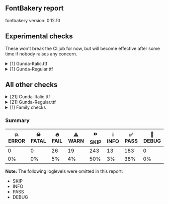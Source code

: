 ## FontBakery report

fontbakery version: 0.12.10



## Experimental checks

These won't break the CI job for now, but will become effective after some time if nobody raises any concern.


<details><summary>[1] Gunda-Italic.ttf</summary>
<div>
<details>
    <summary>🔥 <b>FAIL</b> Checking that the typoAscender exceeds the yMax of the /Agrave. <a href="https://fontbakery.readthedocs.io/en/stable/fontbakery/checks/universal.metrics.html#"></a></summary>
    <div>







* 🔥 **FAIL** <p>OS/2.sTypoAscender value should be greater than 859.8571428571429, but got 702 instead</p>
 [code: typoAscender]



</div>
</details>
</div>
</details>

<details><summary>[1] Gunda-Regular.ttf</summary>
<div>
<details>
    <summary>🔥 <b>FAIL</b> Checking that the typoAscender exceeds the yMax of the /Agrave. <a href="https://fontbakery.readthedocs.io/en/stable/fontbakery/checks/universal.metrics.html#"></a></summary>
    <div>







* 🔥 **FAIL** <p>OS/2.sTypoAscender value should be greater than 860.047619047619, but got 702 instead</p>
 [code: typoAscender]



</div>
</details>
</div>
</details>




## All other checks



<details><summary>[21] Gunda-Italic.ttf</summary>
<div>
<details>
    <summary>🔥 <b>FAIL</b> Checking post.italicAngle value. <a href="https://fontbakery.readthedocs.io/en/stable/fontbakery/checks/opentype.post.html#"></a></summary>
    <div>







* 🔥 **FAIL** <p>Font is italic, so post.italicAngle should be non-zero.</p>
 [code: zero-italic]



</div>
</details>

<details>
    <summary>🔥 <b>FAIL</b> Checking OS/2 usWinAscent & usWinDescent. <a href="https://fontbakery.readthedocs.io/en/stable/fontbakery/checks/universal.metrics.html#"></a></summary>
    <div>







* 🔥 **FAIL** <p>OS/2.usWinDescent value should be equal or greater than 213, but got 202 instead</p>
 [code: descent]



</div>
</details>

<details>
    <summary>🔥 <b>FAIL</b> Checking Vertical Metric Linegaps. <a href="https://fontbakery.readthedocs.io/en/stable/fontbakery/checks/universal.metrics.html#"></a></summary>
    <div>







* 🔥 **FAIL** <p>OS/2 sTypoLineGap is not equal to 0.</p>
<p><em>Overridden</em>: This check was originally a WARN but was
overridden by the universal profile:
For Google Fonts, all messages from this check are considered FAILs.</p>
 [code: OS/2]



</div>
</details>

<details>
    <summary>🔥 <b>FAIL</b> Font contains '.notdef' as its first glyph? <a href="https://fontbakery.readthedocs.io/en/stable/fontbakery/checks/universal.glyphset.html#"></a></summary>
    <div>







* 🔥 **FAIL** <p>The '.notdef' glyph should contain a drawing, but it is blank.</p>
 [code: notdef-is-blank]



</div>
</details>

<details>
    <summary>🔥 <b>FAIL</b> Checking OS/2 Metrics match hhea Metrics. <a href="https://fontbakery.readthedocs.io/en/stable/fontbakery/checks/universal.metrics.html#"></a></summary>
    <div>







* 🔥 **FAIL** <p>OS/2 sTypoAscender (702) and hhea ascent (998) must be equal.</p>
 [code: ascender]



</div>
</details>

<details>
    <summary>🔥 <b>FAIL</b> Font contains glyphs for whitespace characters? <a href="https://fontbakery.readthedocs.io/en/stable/fontbakery/checks/universal.glyphset.html#"></a></summary>
    <div>







* 🔥 **FAIL** <p>Whitespace glyph missing for codepoint 0x00A0.</p>
 [code: missing-whitespace-glyph-0x00A0]



</div>
</details>

<details>
    <summary>🔥 <b>FAIL</b> Shapes languages in all GF glyphsets. <a href="https://fontbakery.readthedocs.io/en/stable/fontbakery/checks/googlefonts.glyphset.html#"></a></summary>
    <div>







* 🔥 **FAIL** <p>No GF glyphset was found to be supported &gt;80%, so language shaping support couldn't get checked.</p>
 [code: no-glyphset-supported]



</div>
</details>

<details>
    <summary>🔥 <b>FAIL</b> Check license file has good copyright string. <a href="https://fontbakery.readthedocs.io/en/stable/fontbakery/checks/googlefonts.license.html#"></a></summary>
    <div>







* 🔥 **FAIL** <p>First line in license file is:</p>
<p>&quot;copyright 20** the my font project authors (<a href="https://github.com/googlefonts/googlefonts-project-template">https://github.com/googlefonts/googlefonts-project-template</a>)&quot;</p>
<p>which does not match the expected format, similar to:</p>
<p>&quot;Copyright 2022 The Familyname Project Authors (git url)&quot;</p>
 [code: bad-format]



</div>
</details>

<details>
    <summary>🔥 <b>FAIL</b> Copyright notices match canonical pattern in fonts <a href="https://fontbakery.readthedocs.io/en/stable/fontbakery/checks/googlefonts.copyright.html#"></a></summary>
    <div>







* 🔥 **FAIL** <p>Name Table entry: Copyright notices should match a pattern similar to:</p>
<p>&quot;Copyright 2020 The Familyname Project Authors (git url)&quot;</p>
<p>But instead we have got:</p>
<p>&quot;Copyright (c) Simon Atzbach, 2009. All rights reserved.&quot;</p>
 [code: bad-notice-format]



</div>
</details>

<details>
    <summary>🔥 <b>FAIL</b> Checking OS/2 fsType does not impose restrictions. <a href="https://fontbakery.readthedocs.io/en/stable/fontbakery/checks/googlefonts.os2.html#"></a></summary>
    <div>







* 🔥 **FAIL** <p>In this font fsType is set to 8 meaning that:
The font may be embedded but must only be installed temporarily on other systems.</p>
<p>No such DRM restrictions can be enabled on the Google Fonts collection, so the fsType field must be set to zero (Installable Embedding) instead.</p>
 [code: drm]



</div>
</details>

<details>
    <summary>🔥 <b>FAIL</b> Check Google Fonts glyph coverage. <a href="https://fontbakery.readthedocs.io/en/stable/fontbakery/checks/googlefonts.glyphset.html#"></a></summary>
    <div>







* 🔥 **FAIL** <p>Missing required codepoints:</p>
<pre><code>- 0x00A0 (NO-BREAK SPACE)


- 0x00AA (FEMININE ORDINAL INDICATOR)


- 0x00BA (MASCULINE ORDINAL INDICATOR)


- 0x0100 (LATIN CAPITAL LETTER A WITH MACRON)


- 0x0101 (LATIN SMALL LETTER A WITH MACRON)


- 0x0102 (LATIN CAPITAL LETTER A WITH BREVE)


- 0x0103 (LATIN SMALL LETTER A WITH BREVE)


- 0x0104 (LATIN CAPITAL LETTER A WITH OGONEK)


- 0x0105 (LATIN SMALL LETTER A WITH OGONEK)


- 0x0106 (LATIN CAPITAL LETTER C WITH ACUTE)


- 0x0107 (LATIN SMALL LETTER C WITH ACUTE)


- 0x010A (LATIN CAPITAL LETTER C WITH DOT ABOVE)


- 0x010B (LATIN SMALL LETTER C WITH DOT ABOVE)


- 0x010C (LATIN CAPITAL LETTER C WITH CARON)


- 0x010D (LATIN SMALL LETTER C WITH CARON)


- 0x010E (LATIN CAPITAL LETTER D WITH CARON)


- 0x010F (LATIN SMALL LETTER D WITH CARON)


- 0x0110 (LATIN CAPITAL LETTER D WITH STROKE)


- 0x0111 (LATIN SMALL LETTER D WITH STROKE)


- 0x0112 (LATIN CAPITAL LETTER E WITH MACRON)


- 0x0113 (LATIN SMALL LETTER E WITH MACRON)


- 0x0116 (LATIN CAPITAL LETTER E WITH DOT ABOVE)


- 0x0117 (LATIN SMALL LETTER E WITH DOT ABOVE)


- 0x0118 (LATIN CAPITAL LETTER E WITH OGONEK)


- 0x0119 (LATIN SMALL LETTER E WITH OGONEK)


- 0x011A (LATIN CAPITAL LETTER E WITH CARON)


- 0x011B (LATIN SMALL LETTER E WITH CARON)


- 0x011E (LATIN CAPITAL LETTER G WITH BREVE)


- 0x011F (LATIN SMALL LETTER G WITH BREVE)


- 0x0120 (LATIN CAPITAL LETTER G WITH DOT ABOVE)


- 0x0121 (LATIN SMALL LETTER G WITH DOT ABOVE)


- 0x0122 (LATIN CAPITAL LETTER G WITH CEDILLA)


- 0x0123 (LATIN SMALL LETTER G WITH CEDILLA)


- 0x0126 (LATIN CAPITAL LETTER H WITH STROKE)


- 0x0127 (LATIN SMALL LETTER H WITH STROKE)


- 0x012A (LATIN CAPITAL LETTER I WITH MACRON)


- 0x012B (LATIN SMALL LETTER I WITH MACRON)


- 0x012E (LATIN CAPITAL LETTER I WITH OGONEK)


- 0x012F (LATIN SMALL LETTER I WITH OGONEK)


- 0x0130 (LATIN CAPITAL LETTER I WITH DOT ABOVE)


- 0x0136 (LATIN CAPITAL LETTER K WITH CEDILLA)


- 0x0137 (LATIN SMALL LETTER K WITH CEDILLA)


- 0x0139 (LATIN CAPITAL LETTER L WITH ACUTE)


- 0x013A (LATIN SMALL LETTER L WITH ACUTE)


- 0x013B (LATIN CAPITAL LETTER L WITH CEDILLA)


- 0x013C (LATIN SMALL LETTER L WITH CEDILLA)


- 0x013D (LATIN CAPITAL LETTER L WITH CARON)


- 0x013E (LATIN SMALL LETTER L WITH CARON)


- 0x0143 (LATIN CAPITAL LETTER N WITH ACUTE)


- 0x0144 (LATIN SMALL LETTER N WITH ACUTE)


- 0x0145 (LATIN CAPITAL LETTER N WITH CEDILLA)


- 0x0146 (LATIN SMALL LETTER N WITH CEDILLA)


- 0x0147 (LATIN CAPITAL LETTER N WITH CARON)


- 0x0148 (LATIN SMALL LETTER N WITH CARON)


- 0x0150 (LATIN CAPITAL LETTER O WITH DOUBLE ACUTE)


- 0x0151 (LATIN SMALL LETTER O WITH DOUBLE ACUTE)


- 0x0154 (LATIN CAPITAL LETTER R WITH ACUTE)


- 0x0155 (LATIN SMALL LETTER R WITH ACUTE)


- 0x0158 (LATIN CAPITAL LETTER R WITH CARON)


- 0x0159 (LATIN SMALL LETTER R WITH CARON)


- 0x015A (LATIN CAPITAL LETTER S WITH ACUTE)


- 0x015B (LATIN SMALL LETTER S WITH ACUTE)


- 0x015E (LATIN CAPITAL LETTER S WITH CEDILLA)


- 0x015F (LATIN SMALL LETTER S WITH CEDILLA)


- 0x0164 (LATIN CAPITAL LETTER T WITH CARON)


- 0x0165 (LATIN SMALL LETTER T WITH CARON)


- 0x016A (LATIN CAPITAL LETTER U WITH MACRON)


- 0x016B (LATIN SMALL LETTER U WITH MACRON)


- 0x016E (LATIN CAPITAL LETTER U WITH RING ABOVE)


- 0x016F (LATIN SMALL LETTER U WITH RING ABOVE)


- 0x0170 (LATIN CAPITAL LETTER U WITH DOUBLE ACUTE)


- 0x0171 (LATIN SMALL LETTER U WITH DOUBLE ACUTE)


- 0x0172 (LATIN CAPITAL LETTER U WITH OGONEK)


- 0x0173 (LATIN SMALL LETTER U WITH OGONEK)


- 0x0174 (LATIN CAPITAL LETTER W WITH CIRCUMFLEX)


- 0x0175 (LATIN SMALL LETTER W WITH CIRCUMFLEX)


- 0x0176 (LATIN CAPITAL LETTER Y WITH CIRCUMFLEX)


- 0x0177 (LATIN SMALL LETTER Y WITH CIRCUMFLEX)


- 0x0179 (LATIN CAPITAL LETTER Z WITH ACUTE)


- 0x017A (LATIN SMALL LETTER Z WITH ACUTE)


- 0x017B (LATIN CAPITAL LETTER Z WITH DOT ABOVE)


- 0x017C (LATIN SMALL LETTER Z WITH DOT ABOVE)


- 0x0218 (LATIN CAPITAL LETTER S WITH COMMA BELOW)


- 0x0219 (LATIN SMALL LETTER S WITH COMMA BELOW)


- 0x021A (LATIN CAPITAL LETTER T WITH COMMA BELOW)


- 0x021B (LATIN SMALL LETTER T WITH COMMA BELOW)


- 0x0237 (LATIN SMALL LETTER DOTLESS J)


- 0x0300 (COMBINING GRAVE ACCENT)


- 0x0301 (COMBINING ACUTE ACCENT)


- 0x0302 (COMBINING CIRCUMFLEX ACCENT)


- 0x0303 (COMBINING TILDE)


- 0x0304 (COMBINING MACRON)


- 0x0306 (COMBINING BREVE)


- 0x0307 (COMBINING DOT ABOVE)


- 0x0308 (COMBINING DIAERESIS)


- 0x030A (COMBINING RING ABOVE)


- 0x030B (COMBINING DOUBLE ACUTE ACCENT)


- 0x030C (COMBINING CARON)


- 0x0326 (COMBINING COMMA BELOW)


- 0x0327 (COMBINING CEDILLA)


- 0x0328 (COMBINING OGONEK)


- 0x1E80 (LATIN CAPITAL LETTER W WITH GRAVE)


- 0x1E81 (LATIN SMALL LETTER W WITH GRAVE)


- 0x1E82 (LATIN CAPITAL LETTER W WITH ACUTE)


- 0x1E83 (LATIN SMALL LETTER W WITH ACUTE)


- 0x1E84 (LATIN CAPITAL LETTER W WITH DIAERESIS)


- 0x1E85 (LATIN SMALL LETTER W WITH DIAERESIS)


- 0x1E9E (LATIN CAPITAL LETTER SHARP S)


- 0x1EF2 (LATIN CAPITAL LETTER Y WITH GRAVE)


- 0x1EF3 (LATIN SMALL LETTER Y WITH GRAVE)
</code></pre>
 [code: missing-codepoints]



</div>
</details>

<details>
    <summary>🔥 <b>FAIL</b> Check font follows the Google Fonts vertical metric schema <a href="https://fontbakery.readthedocs.io/en/stable/fontbakery/checks/googlefonts.vmetrics.html#"></a></summary>
    <div>







* 🔥 **FAIL** <p>OS/2.sTypoLineGap is &quot;296&quot; it should be 0</p>
 [code: bad-OS/2.sTypoLineGap]



</div>
</details>

<details>
    <summary>⚠️ <b>WARN</b> Check if each glyph has the recommended amount of contours. <a href="https://fontbakery.readthedocs.io/en/stable/fontbakery/checks/universal.html#"></a></summary>
    <div>







* ⚠️ **WARN** <p>This check inspects the glyph outlines and detects the total number of contours in each of them. The expected values are infered from the typical ammounts of contours observed in a large collection of reference font families. The divergences listed below may simply indicate a significantly different design on some of your glyphs. On the other hand, some of these may flag actual bugs in the font such as glyphs mapped to an incorrect codepoint. Please consider reviewing the design and codepoint assignment of these to make sure they are correct.</p>
<p>The following glyphs do not have the recommended number of contours:</p>
<pre><code>- Glyph name: fi	Contours detected: 2	Expected: 3

- Glyph name: fl	Contours detected: 1	Expected: 2
</code></pre>
 [code: contour-count]



</div>
</details>

<details>
    <summary>⚠️ <b>WARN</b> Check math signs have the same width. <a href="https://fontbakery.readthedocs.io/en/stable/fontbakery/checks/universal.html#"></a></summary>
    <div>







* ⚠️ **WARN** <p>The most common width is 560 among a set of 9 math glyphs.
The following math glyphs have a different width, though:</p>
<p>Width = 500:
plus</p>
<p>Width = 590:
greater, less</p>
<p>Width = 610:
approxequal</p>
 [code: width-outliers]



</div>
</details>

<details>
    <summary>⚠️ <b>WARN</b> Check font contains no unreachable glyphs <a href="https://fontbakery.readthedocs.io/en/stable/fontbakery/checks/universal.glyphset.html#"></a></summary>
    <div>







* ⚠️ **WARN** <p>The following glyphs could not be reached by codepoint or substitution rules:</p>
<pre><code>- asterisk.001

- asterisk.002

- backslash.001

- braceleft.001

- braceright.001

- bracketleft.001

- bracketright.001

- bullet.001

- colon.001

- comma.001

- ellipsis.001

- emdash.001

- endash.001

- exclam.001

- exclamdown.001

- guillemotleft.001

- guillemotright.001

- guilsinglleft.001

- guilsinglright.001

- hyphen.001

- numbersign.001

- parenleft.001

- parenright.001

- period.001

- periodcentered.001

- question.001

- questiondown.001

- quotedbl.001

- quotedblbase.001

- quotedblleft.001

- quotedblright.001

- quoteleft.001

- quoteright.001

- quotesinglbase.001

- quotesingle.001

- semicolon.001

- slash.001

- underscore.001
</code></pre>
 [code: unreachable-glyphs]



</div>
</details>

<details>
    <summary>⚠️ <b>WARN</b> Validate size, and resolution of article images, and ensure article page has minimum length and includes visual assets. <a href="https://fontbakery.readthedocs.io/en/stable/fontbakery/checks/googlefonts.article.html#"></a></summary>
    <div>







* ⚠️ **WARN** <p>Family metadata at fonts/ttf does not have an article.</p>
 [code: lacks-article]



</div>
</details>

<details>
    <summary>⚠️ <b>WARN</b> Check for codepoints not covered by METADATA subsets. <a href="https://fontbakery.readthedocs.io/en/stable/fontbakery/checks/googlefonts.subsets.html#"></a></summary>
    <div>







* ⚠️ **WARN** <p>The following codepoints supported by the font are not covered by
any subsets defined in the font's metadata file, and will never
be served. You can solve this by either manually adding additional
subset declarations to METADATA.pb, or by editing the glyphset
definitions.</p>
<ul>
<li>U+02D8 BREVE: try adding one of: canadian-aboriginal, yi</li>
<li>U+02D9 DOT ABOVE: try adding one of: canadian-aboriginal, yi</li>
<li>U+02DB OGONEK: try adding one of: canadian-aboriginal, yi</li>
<li>U+03BC GREEK SMALL LETTER MU: try adding one of: greek, math</li>
<li>U+2030 PER MILLE SIGN: try adding adlam</li>
<li>U+2248 ALMOST EQUAL TO: try adding math</li>
<li>U+2260 NOT EQUAL TO: try adding math</li>
<li>U+2264 LESS-THAN OR EQUAL TO: try adding math</li>
<li>U+2265 GREATER-THAN OR EQUAL TO: try adding math</li>
<li>U+FB01 LATIN SMALL LIGATURE FI: not included in any glyphset definition</li>
<li>U+FB02 LATIN SMALL LIGATURE FL: not included in any glyphset definition</li>
</ul>
<p>Or you can add the above codepoints to one of the subsets supported by the font: <code>latin</code>, <code>latin-ext</code></p>
 [code: unreachable-subsetting]



</div>
</details>

<details>
    <summary>⚠️ <b>WARN</b> Do outlines contain any jaggy segments? <a href="https://fontbakery.readthedocs.io/en/stable/fontbakery/checks/outline.html#"></a></summary>
    <div>







* ⚠️ **WARN** <p>The following glyphs have jaggy segments:</p>
<pre><code>* p (U+0070): B&lt;&lt;134.5,307.5&gt;-&lt;137.0,320.0&gt;-&lt;133.0,300.0&gt;&gt;/L&lt;&lt;133.0,300.0&gt;--&lt;153.0,477.0&gt;&gt; = 4.8631770949156286
</code></pre>
 [code: found-jaggy-segments]



</div>
</details>

<details>
    <summary>⚠️ <b>WARN</b> Is there kerning info for non-ligated sequences? <a href="https://fontbakery.readthedocs.io/en/stable/fontbakery/checks/googlefonts.gpos.html#"></a></summary>
    <div>







* ⚠️ **WARN** <p>GPOS table lacks kerning info for the following non-ligated sequences:</p>
<pre><code>- f + f

- f + i

- f + j

- f + l
</code></pre>
 [code: lacks-kern-info]



</div>
</details>

<details>
    <summary>⚠️ <b>WARN</b> Are there caret positions declared for every ligature? <a href="https://fontbakery.readthedocs.io/en/stable/fontbakery/checks/googlefonts.gdef.html#"></a></summary>
    <div>







* ⚠️ **WARN** <p>GDEF table is missing, but it is mandatory to declare it on fonts that provide ligature glyphs because the caret (text cursor) positioning for each ligature must be provided in this table.</p>
 [code: GDEF-missing]



</div>
</details>

<details>
    <summary>⚠️ <b>WARN</b> Ensure fonts have ScriptLangTags declared on the 'meta' table. <a href="https://fontbakery.readthedocs.io/en/stable/fontbakery/checks/googlefonts.meta.html#"></a></summary>
    <div>







* ⚠️ **WARN** <p>This font file does not have a 'meta' table.</p>
 [code: lacks-meta-table]



</div>
</details>
</div>
</details>

<details><summary>[21] Gunda-Regular.ttf</summary>
<div>
<details>
    <summary>🔥 <b>FAIL</b> Checking OS/2 usWinAscent & usWinDescent. <a href="https://fontbakery.readthedocs.io/en/stable/fontbakery/checks/universal.metrics.html#"></a></summary>
    <div>







* 🔥 **FAIL** <p>OS/2.usWinDescent value should be equal or greater than 213, but got 202 instead</p>
 [code: descent]



</div>
</details>

<details>
    <summary>🔥 <b>FAIL</b> Checking Vertical Metric Linegaps. <a href="https://fontbakery.readthedocs.io/en/stable/fontbakery/checks/universal.metrics.html#"></a></summary>
    <div>







* 🔥 **FAIL** <p>OS/2 sTypoLineGap is not equal to 0.</p>
<p><em>Overridden</em>: This check was originally a WARN but was
overridden by the universal profile:
For Google Fonts, all messages from this check are considered FAILs.</p>
 [code: OS/2]



</div>
</details>

<details>
    <summary>🔥 <b>FAIL</b> Font contains '.notdef' as its first glyph? <a href="https://fontbakery.readthedocs.io/en/stable/fontbakery/checks/universal.glyphset.html#"></a></summary>
    <div>







* 🔥 **FAIL** <p>The '.notdef' glyph should contain a drawing, but it is blank.</p>
 [code: notdef-is-blank]



</div>
</details>

<details>
    <summary>🔥 <b>FAIL</b> Checking OS/2 Metrics match hhea Metrics. <a href="https://fontbakery.readthedocs.io/en/stable/fontbakery/checks/universal.metrics.html#"></a></summary>
    <div>







* 🔥 **FAIL** <p>OS/2 sTypoAscender (702) and hhea ascent (998) must be equal.</p>
 [code: ascender]



</div>
</details>

<details>
    <summary>🔥 <b>FAIL</b> Font contains glyphs for whitespace characters? <a href="https://fontbakery.readthedocs.io/en/stable/fontbakery/checks/universal.glyphset.html#"></a></summary>
    <div>







* 🔥 **FAIL** <p>Whitespace glyph missing for codepoint 0x00A0.</p>
 [code: missing-whitespace-glyph-0x00A0]



</div>
</details>

<details>
    <summary>🔥 <b>FAIL</b> Shapes languages in all GF glyphsets. <a href="https://fontbakery.readthedocs.io/en/stable/fontbakery/checks/googlefonts.glyphset.html#"></a></summary>
    <div>







* 🔥 **FAIL** <p>No GF glyphset was found to be supported &gt;80%, so language shaping support couldn't get checked.</p>
 [code: no-glyphset-supported]



</div>
</details>

<details>
    <summary>🔥 <b>FAIL</b> Check license file has good copyright string. <a href="https://fontbakery.readthedocs.io/en/stable/fontbakery/checks/googlefonts.license.html#"></a></summary>
    <div>







* 🔥 **FAIL** <p>First line in license file is:</p>
<p>&quot;copyright 20** the my font project authors (<a href="https://github.com/googlefonts/googlefonts-project-template">https://github.com/googlefonts/googlefonts-project-template</a>)&quot;</p>
<p>which does not match the expected format, similar to:</p>
<p>&quot;Copyright 2022 The Familyname Project Authors (git url)&quot;</p>
 [code: bad-format]



</div>
</details>

<details>
    <summary>🔥 <b>FAIL</b> Copyright notices match canonical pattern in fonts <a href="https://fontbakery.readthedocs.io/en/stable/fontbakery/checks/googlefonts.copyright.html#"></a></summary>
    <div>







* 🔥 **FAIL** <p>Name Table entry: Copyright notices should match a pattern similar to:</p>
<p>&quot;Copyright 2020 The Familyname Project Authors (git url)&quot;</p>
<p>But instead we have got:</p>
<p>&quot;Copyright (c) typofactur, 2008. All rights reserved.&quot;</p>
 [code: bad-notice-format]



</div>
</details>

<details>
    <summary>🔥 <b>FAIL</b> Checking OS/2 fsType does not impose restrictions. <a href="https://fontbakery.readthedocs.io/en/stable/fontbakery/checks/googlefonts.os2.html#"></a></summary>
    <div>







* 🔥 **FAIL** <p>In this font fsType is set to 8 meaning that:
The font may be embedded but must only be installed temporarily on other systems.</p>
<p>No such DRM restrictions can be enabled on the Google Fonts collection, so the fsType field must be set to zero (Installable Embedding) instead.</p>
 [code: drm]



</div>
</details>

<details>
    <summary>🔥 <b>FAIL</b> Check Google Fonts glyph coverage. <a href="https://fontbakery.readthedocs.io/en/stable/fontbakery/checks/googlefonts.glyphset.html#"></a></summary>
    <div>







* 🔥 **FAIL** <p>Missing required codepoints:</p>
<pre><code>- 0x00A0 (NO-BREAK SPACE)


- 0x00AA (FEMININE ORDINAL INDICATOR)


- 0x00BA (MASCULINE ORDINAL INDICATOR)


- 0x0100 (LATIN CAPITAL LETTER A WITH MACRON)


- 0x0101 (LATIN SMALL LETTER A WITH MACRON)


- 0x0102 (LATIN CAPITAL LETTER A WITH BREVE)


- 0x0103 (LATIN SMALL LETTER A WITH BREVE)


- 0x0104 (LATIN CAPITAL LETTER A WITH OGONEK)


- 0x0105 (LATIN SMALL LETTER A WITH OGONEK)


- 0x0106 (LATIN CAPITAL LETTER C WITH ACUTE)


- 0x0107 (LATIN SMALL LETTER C WITH ACUTE)


- 0x010A (LATIN CAPITAL LETTER C WITH DOT ABOVE)


- 0x010B (LATIN SMALL LETTER C WITH DOT ABOVE)


- 0x010C (LATIN CAPITAL LETTER C WITH CARON)


- 0x010D (LATIN SMALL LETTER C WITH CARON)


- 0x010E (LATIN CAPITAL LETTER D WITH CARON)


- 0x010F (LATIN SMALL LETTER D WITH CARON)


- 0x0110 (LATIN CAPITAL LETTER D WITH STROKE)


- 0x0111 (LATIN SMALL LETTER D WITH STROKE)


- 0x0112 (LATIN CAPITAL LETTER E WITH MACRON)


- 0x0113 (LATIN SMALL LETTER E WITH MACRON)


- 0x0116 (LATIN CAPITAL LETTER E WITH DOT ABOVE)


- 0x0117 (LATIN SMALL LETTER E WITH DOT ABOVE)


- 0x0118 (LATIN CAPITAL LETTER E WITH OGONEK)


- 0x0119 (LATIN SMALL LETTER E WITH OGONEK)


- 0x011A (LATIN CAPITAL LETTER E WITH CARON)


- 0x011B (LATIN SMALL LETTER E WITH CARON)


- 0x011E (LATIN CAPITAL LETTER G WITH BREVE)


- 0x011F (LATIN SMALL LETTER G WITH BREVE)


- 0x0120 (LATIN CAPITAL LETTER G WITH DOT ABOVE)


- 0x0121 (LATIN SMALL LETTER G WITH DOT ABOVE)


- 0x0122 (LATIN CAPITAL LETTER G WITH CEDILLA)


- 0x0123 (LATIN SMALL LETTER G WITH CEDILLA)


- 0x0126 (LATIN CAPITAL LETTER H WITH STROKE)


- 0x0127 (LATIN SMALL LETTER H WITH STROKE)


- 0x012A (LATIN CAPITAL LETTER I WITH MACRON)


- 0x012B (LATIN SMALL LETTER I WITH MACRON)


- 0x012E (LATIN CAPITAL LETTER I WITH OGONEK)


- 0x012F (LATIN SMALL LETTER I WITH OGONEK)


- 0x0130 (LATIN CAPITAL LETTER I WITH DOT ABOVE)


- 0x0136 (LATIN CAPITAL LETTER K WITH CEDILLA)


- 0x0137 (LATIN SMALL LETTER K WITH CEDILLA)


- 0x0139 (LATIN CAPITAL LETTER L WITH ACUTE)


- 0x013A (LATIN SMALL LETTER L WITH ACUTE)


- 0x013B (LATIN CAPITAL LETTER L WITH CEDILLA)


- 0x013C (LATIN SMALL LETTER L WITH CEDILLA)


- 0x013D (LATIN CAPITAL LETTER L WITH CARON)


- 0x013E (LATIN SMALL LETTER L WITH CARON)


- 0x0143 (LATIN CAPITAL LETTER N WITH ACUTE)


- 0x0144 (LATIN SMALL LETTER N WITH ACUTE)


- 0x0145 (LATIN CAPITAL LETTER N WITH CEDILLA)


- 0x0146 (LATIN SMALL LETTER N WITH CEDILLA)


- 0x0147 (LATIN CAPITAL LETTER N WITH CARON)


- 0x0148 (LATIN SMALL LETTER N WITH CARON)


- 0x0150 (LATIN CAPITAL LETTER O WITH DOUBLE ACUTE)


- 0x0151 (LATIN SMALL LETTER O WITH DOUBLE ACUTE)


- 0x0154 (LATIN CAPITAL LETTER R WITH ACUTE)


- 0x0155 (LATIN SMALL LETTER R WITH ACUTE)


- 0x0158 (LATIN CAPITAL LETTER R WITH CARON)


- 0x0159 (LATIN SMALL LETTER R WITH CARON)


- 0x015A (LATIN CAPITAL LETTER S WITH ACUTE)


- 0x015B (LATIN SMALL LETTER S WITH ACUTE)


- 0x015E (LATIN CAPITAL LETTER S WITH CEDILLA)


- 0x015F (LATIN SMALL LETTER S WITH CEDILLA)


- 0x0164 (LATIN CAPITAL LETTER T WITH CARON)


- 0x0165 (LATIN SMALL LETTER T WITH CARON)


- 0x016A (LATIN CAPITAL LETTER U WITH MACRON)


- 0x016B (LATIN SMALL LETTER U WITH MACRON)


- 0x016E (LATIN CAPITAL LETTER U WITH RING ABOVE)


- 0x016F (LATIN SMALL LETTER U WITH RING ABOVE)


- 0x0170 (LATIN CAPITAL LETTER U WITH DOUBLE ACUTE)


- 0x0171 (LATIN SMALL LETTER U WITH DOUBLE ACUTE)


- 0x0172 (LATIN CAPITAL LETTER U WITH OGONEK)


- 0x0173 (LATIN SMALL LETTER U WITH OGONEK)


- 0x0174 (LATIN CAPITAL LETTER W WITH CIRCUMFLEX)


- 0x0175 (LATIN SMALL LETTER W WITH CIRCUMFLEX)


- 0x0176 (LATIN CAPITAL LETTER Y WITH CIRCUMFLEX)


- 0x0177 (LATIN SMALL LETTER Y WITH CIRCUMFLEX)


- 0x0179 (LATIN CAPITAL LETTER Z WITH ACUTE)


- 0x017A (LATIN SMALL LETTER Z WITH ACUTE)


- 0x017B (LATIN CAPITAL LETTER Z WITH DOT ABOVE)


- 0x017C (LATIN SMALL LETTER Z WITH DOT ABOVE)


- 0x0218 (LATIN CAPITAL LETTER S WITH COMMA BELOW)


- 0x0219 (LATIN SMALL LETTER S WITH COMMA BELOW)


- 0x021A (LATIN CAPITAL LETTER T WITH COMMA BELOW)


- 0x021B (LATIN SMALL LETTER T WITH COMMA BELOW)


- 0x0237 (LATIN SMALL LETTER DOTLESS J)


- 0x0300 (COMBINING GRAVE ACCENT)


- 0x0301 (COMBINING ACUTE ACCENT)


- 0x0302 (COMBINING CIRCUMFLEX ACCENT)


- 0x0303 (COMBINING TILDE)


- 0x0304 (COMBINING MACRON)


- 0x0306 (COMBINING BREVE)


- 0x0307 (COMBINING DOT ABOVE)


- 0x0308 (COMBINING DIAERESIS)


- 0x030A (COMBINING RING ABOVE)


- 0x030B (COMBINING DOUBLE ACUTE ACCENT)


- 0x030C (COMBINING CARON)


- 0x0326 (COMBINING COMMA BELOW)


- 0x0327 (COMBINING CEDILLA)


- 0x0328 (COMBINING OGONEK)


- 0x1E80 (LATIN CAPITAL LETTER W WITH GRAVE)


- 0x1E81 (LATIN SMALL LETTER W WITH GRAVE)


- 0x1E82 (LATIN CAPITAL LETTER W WITH ACUTE)


- 0x1E83 (LATIN SMALL LETTER W WITH ACUTE)


- 0x1E84 (LATIN CAPITAL LETTER W WITH DIAERESIS)


- 0x1E85 (LATIN SMALL LETTER W WITH DIAERESIS)


- 0x1E9E (LATIN CAPITAL LETTER SHARP S)


- 0x1EF2 (LATIN CAPITAL LETTER Y WITH GRAVE)


- 0x1EF3 (LATIN SMALL LETTER Y WITH GRAVE)
</code></pre>
 [code: missing-codepoints]



</div>
</details>

<details>
    <summary>🔥 <b>FAIL</b> Check font follows the Google Fonts vertical metric schema <a href="https://fontbakery.readthedocs.io/en/stable/fontbakery/checks/googlefonts.vmetrics.html#"></a></summary>
    <div>







* 🔥 **FAIL** <p>OS/2.sTypoLineGap is &quot;296&quot; it should be 0</p>
 [code: bad-OS/2.sTypoLineGap]



</div>
</details>

<details>
    <summary>⚠️ <b>WARN</b> Check if each glyph has the recommended amount of contours. <a href="https://fontbakery.readthedocs.io/en/stable/fontbakery/checks/universal.html#"></a></summary>
    <div>







* ⚠️ **WARN** <p>This check inspects the glyph outlines and detects the total number of contours in each of them. The expected values are infered from the typical ammounts of contours observed in a large collection of reference font families. The divergences listed below may simply indicate a significantly different design on some of your glyphs. On the other hand, some of these may flag actual bugs in the font such as glyphs mapped to an incorrect codepoint. Please consider reviewing the design and codepoint assignment of these to make sure they are correct.</p>
<p>The following glyphs do not have the recommended number of contours:</p>
<pre><code>- Glyph name: fi	Contours detected: 2	Expected: 3

- Glyph name: fl	Contours detected: 1	Expected: 2
</code></pre>
 [code: contour-count]



</div>
</details>

<details>
    <summary>⚠️ <b>WARN</b> Check math signs have the same width. <a href="https://fontbakery.readthedocs.io/en/stable/fontbakery/checks/universal.html#"></a></summary>
    <div>







* ⚠️ **WARN** <p>The most common width is 560 among a set of 9 math glyphs.
The following math glyphs have a different width, though:</p>
<p>Width = 500:
plus</p>
<p>Width = 590:
greater, less</p>
<p>Width = 610:
approxequal</p>
 [code: width-outliers]



</div>
</details>

<details>
    <summary>⚠️ <b>WARN</b> Validate size, and resolution of article images, and ensure article page has minimum length and includes visual assets. <a href="https://fontbakery.readthedocs.io/en/stable/fontbakery/checks/googlefonts.article.html#"></a></summary>
    <div>







* ⚠️ **WARN** <p>Family metadata at fonts/ttf does not have an article.</p>
 [code: lacks-article]



</div>
</details>

<details>
    <summary>⚠️ <b>WARN</b> Check for codepoints not covered by METADATA subsets. <a href="https://fontbakery.readthedocs.io/en/stable/fontbakery/checks/googlefonts.subsets.html#"></a></summary>
    <div>







* ⚠️ **WARN** <p>The following codepoints supported by the font are not covered by
any subsets defined in the font's metadata file, and will never
be served. You can solve this by either manually adding additional
subset declarations to METADATA.pb, or by editing the glyphset
definitions.</p>
<ul>
<li>U+02D8 BREVE: try adding one of: canadian-aboriginal, yi</li>
<li>U+02D9 DOT ABOVE: try adding one of: canadian-aboriginal, yi</li>
<li>U+02DB OGONEK: try adding one of: canadian-aboriginal, yi</li>
<li>U+03BC GREEK SMALL LETTER MU: try adding one of: greek, math</li>
<li>U+2030 PER MILLE SIGN: try adding adlam</li>
<li>U+2248 ALMOST EQUAL TO: try adding math</li>
<li>U+2260 NOT EQUAL TO: try adding math</li>
<li>U+2264 LESS-THAN OR EQUAL TO: try adding math</li>
<li>U+2265 GREATER-THAN OR EQUAL TO: try adding math</li>
<li>U+FB01 LATIN SMALL LIGATURE FI: not included in any glyphset definition</li>
<li>U+FB02 LATIN SMALL LIGATURE FL: not included in any glyphset definition</li>
</ul>
<p>Or you can add the above codepoints to one of the subsets supported by the font: <code>latin</code>, <code>latin-ext</code></p>
 [code: unreachable-subsetting]



</div>
</details>

<details>
    <summary>⚠️ <b>WARN</b> Are any segments inordinately short? <a href="https://fontbakery.readthedocs.io/en/stable/fontbakery/checks/outline.html#"></a></summary>
    <div>







* ⚠️ **WARN** <p>The following glyphs have segments which seem very short:</p>
<pre><code>* AE (U+00C6) contains a short segment B&lt;&lt;300.0,655.0&gt;-&lt;305.0,666.0&gt;-&lt;317.0,666.0&gt;&gt;

* Ccedilla (U+00C7) contains a short segment B&lt;&lt;312.0,-109.0&gt;-&lt;317.0,-110.0&gt;-&lt;323.0,-110.5&gt;&gt;

* Ccedilla (U+00C7) contains a short segment B&lt;&lt;323.0,-110.5&gt;-&lt;329.0,-111.0&gt;-&lt;333.0,-111.0&gt;&gt;

* M (U+004D) contains a short segment B&lt;&lt;192.0,481.0&gt;-&lt;189.0,492.0&gt;-&lt;182.5,491.0&gt;&gt;

* M (U+004D) contains a short segment B&lt;&lt;182.5,491.0&gt;-&lt;176.0,490.0&gt;-&lt;175.0,479.0&gt;&gt;

* M (U+004D) contains a short segment B&lt;&lt;359.0,150.0&gt;-&lt;362.0,139.0&gt;-&lt;368.0,139.0&gt;&gt;

* M (U+004D) contains a short segment B&lt;&lt;368.0,139.0&gt;-&lt;374.0,139.0&gt;-&lt;377.0,150.0&gt;&gt;

* M (U+004D) contains a short segment B&lt;&lt;560.0,480.0&gt;-&lt;559.0,491.0&gt;-&lt;552.5,491.5&gt;&gt;

* M (U+004D) contains a short segment B&lt;&lt;552.5,491.5&gt;-&lt;546.0,492.0&gt;-&lt;543.0,481.0&gt;&gt;

* N (U+004E) contains a short segment B&lt;&lt;158.0,667.0&gt;-&lt;171.0,667.0&gt;-&lt;176.0,656.0&gt;&gt;

* N (U+004E) contains a short segment B&lt;&lt;462.0,0.0&gt;-&lt;450.0,0.0&gt;-&lt;444.0,11.0&gt;&gt;

* Ntilde (U+00D1) contains a short segment B&lt;&lt;158.0,667.0&gt;-&lt;171.0,667.0&gt;-&lt;176.0,656.0&gt;&gt;

* Ntilde (U+00D1) contains a short segment B&lt;&lt;462.0,0.0&gt;-&lt;450.0,0.0&gt;-&lt;444.0,11.0&gt;&gt;

* W (U+0057) contains a short segment B&lt;&lt;647.0,653.0&gt;-&lt;648.0,667.0&gt;-&lt;663.0,667.0&gt;&gt;

* W (U+0057) contains a short segment B&lt;&lt;717.0,667.0&gt;-&lt;735.0,667.0&gt;-&lt;730.0,651.0&gt;&gt;

* W (U+0057) contains a short segment B&lt;&lt;594.0,13.0&gt;-&lt;591.0,0.0&gt;-&lt;577.0,0.0&gt;&gt;

* W (U+0057) contains a short segment B&lt;&lt;520.0,0.0&gt;-&lt;506.0,0.0&gt;-&lt;503.0,13.0&gt;&gt;

* W (U+0057) contains a short segment B&lt;&lt;261.0,13.0&gt;-&lt;258.0,0.0&gt;-&lt;244.0,0.0&gt;&gt;

* W (U+0057) contains a short segment B&lt;&lt;187.0,0.0&gt;-&lt;173.0,0.0&gt;-&lt;170.0,13.0&gt;&gt;

* W (U+0057) contains a short segment B&lt;&lt;34.0,651.0&gt;-&lt;29.0,667.0&gt;-&lt;47.0,667.0&gt;&gt;

* W (U+0057) contains a short segment B&lt;&lt;101.0,667.0&gt;-&lt;116.0,667.0&gt;-&lt;117.0,653.0&gt;&gt;

* W (U+0057) contains a short segment B&lt;&lt;339.0,654.0&gt;-&lt;342.0,667.0&gt;-&lt;355.0,667.0&gt;&gt;

* W (U+0057) contains a short segment B&lt;&lt;409.0,667.0&gt;-&lt;422.0,667.0&gt;-&lt;425.0,654.0&gt;&gt;

* Z (U+005A) contains a short segment B&lt;&lt;495.0,623.0&gt;-&lt;495.0,618.0&gt;-&lt;493.5,613.5&gt;&gt;

* Z (U+005A) contains a short segment B&lt;&lt;493.5,613.5&gt;-&lt;492.0,609.0&gt;-&lt;490.0,604.0&gt;&gt;

* Z (U+005A) contains a short segment B&lt;&lt;40.0,50.0&gt;-&lt;40.0,55.0&gt;-&lt;41.5,59.5&gt;&gt;

* Z (U+005A) contains a short segment B&lt;&lt;41.5,59.5&gt;-&lt;43.0,64.0&gt;-&lt;45.0,69.0&gt;&gt;

* Zcaron (U+017D) contains a short segment B&lt;&lt;495.0,623.0&gt;-&lt;495.0,618.0&gt;-&lt;493.5,613.5&gt;&gt;

* Zcaron (U+017D) contains a short segment B&lt;&lt;493.5,613.5&gt;-&lt;492.0,609.0&gt;-&lt;490.0,604.0&gt;&gt;

* Zcaron (U+017D) contains a short segment B&lt;&lt;40.0,50.0&gt;-&lt;40.0,55.0&gt;-&lt;41.5,59.5&gt;&gt;

* Zcaron (U+017D) contains a short segment B&lt;&lt;41.5,59.5&gt;-&lt;43.0,64.0&gt;-&lt;45.0,69.0&gt;&gt;

* ae (U+00E6) contains a short segment B&lt;&lt;441.0,189.0&gt;-&lt;434.0,189.0&gt;-&lt;426.0,189.5&gt;&gt;

* ae (U+00E6) contains a short segment B&lt;&lt;426.0,189.5&gt;-&lt;418.0,190.0&gt;-&lt;410.0,190.0&gt;&gt;

* ae (U+00E6) contains a short segment B&lt;&lt;299.0,311.0&gt;-&lt;307.0,311.0&gt;-&lt;315.0,311.0&gt;&gt;

* ae (U+00E6) contains a short segment B&lt;&lt;315.0,311.0&gt;-&lt;323.0,311.0&gt;-&lt;330.0,310.0&gt;&gt;

* ccedilla (U+00E7) contains a short segment B&lt;&lt;222.0,-109.0&gt;-&lt;227.0,-110.0&gt;-&lt;233.0,-110.5&gt;&gt;

* ccedilla (U+00E7) contains a short segment B&lt;&lt;233.0,-110.5&gt;-&lt;239.0,-111.0&gt;-&lt;243.0,-111.0&gt;&gt;

* g (U+0067) contains a short segment B&lt;&lt;413.0,510.0&gt;-&lt;422.0,510.0&gt;-&lt;429.0,509.0&gt;&gt;

* g (U+0067) contains a short segment B&lt;&lt;429.0,509.0&gt;-&lt;436.0,508.0&gt;-&lt;440.0,506.0&gt;&gt;

* j (U+006A) contains a short segment B&lt;&lt;25.0,-144.0&gt;-&lt;27.0,-145.0&gt;-&lt;32.0,-145.0&gt;&gt;

* k (U+006B) contains a short segment B&lt;&lt;392.0,500.0&gt;-&lt;401.0,500.0&gt;-&lt;403.5,495.0&gt;&gt;

* k (U+006B) contains a short segment B&lt;&lt;403.5,495.0&gt;-&lt;406.0,490.0&gt;-&lt;400.0,482.0&gt;&gt;

* l (U+006C) contains a short segment B&lt;&lt;183.0,58.0&gt;-&lt;183.0,58.0&gt;-&lt;191.0,55.5&gt;&gt;

* lslash (U+0142) contains a short segment B&lt;&lt;193.0,58.0&gt;-&lt;193.0,58.0&gt;-&lt;201.0,55.5&gt;&gt;

* m (U+006D) contains a short segment B&lt;&lt;416.5,395.0&gt;-&lt;405.0,380.0&gt;-&lt;405.0,380.0&gt;&gt;

* m (U+006D) contains a short segment B&lt;&lt;156.5,394.5&gt;-&lt;145.0,379.0&gt;-&lt;145.0,379.0&gt;&gt;

* w (U+0077) contains a short segment B&lt;&lt;461.0,123.0&gt;-&lt;464.0,112.0&gt;-&lt;470.5,112.5&gt;&gt;

* w (U+0077) contains a short segment B&lt;&lt;470.5,112.5&gt;-&lt;477.0,113.0&gt;-&lt;480.0,123.0&gt;&gt;

* w (U+0077) contains a short segment B&lt;&lt;345.0,294.0&gt;-&lt;342.0,305.0&gt;-&lt;335.5,305.0&gt;&gt;

* w (U+0077) contains a short segment B&lt;&lt;335.5,305.0&gt;-&lt;329.0,305.0&gt;-&lt;326.0,294.0&gt;&gt;

* w (U+0077) contains a short segment B&lt;&lt;188.0,123.0&gt;-&lt;190.0,113.0&gt;-&lt;196.5,112.5&gt;&gt;

* w (U+0077) contains a short segment B&lt;&lt;196.5,112.5&gt;-&lt;203.0,112.0&gt;-&lt;206.0,123.0&gt;&gt;

* f_f_j contains a short segment B&lt;&lt;575.0,-144.0&gt;-&lt;577.0,-145.0&gt;-&lt;582.0,-145.0&gt;&gt;

* f_f_l contains a short segment B&lt;&lt;10.0,485.0&gt;-&lt;10.0,500.0&gt;-&lt;25.0,500.0&gt;&gt;

* f_f_l contains a short segment B&lt;&lt;679.0,699.0&gt;-&lt;695.0,702.0&gt;-&lt;695.0,686.0&gt;&gt;

* f_f_l contains a short segment B&lt;&lt;733.0,58.0&gt;-&lt;733.0,58.0&gt;-&lt;741.0,55.5&gt;&gt;

* f_f_l contains a short segment B&lt;&lt;741.0,55.5&gt;-&lt;749.0,53.0&gt;-&lt;751.0,46.0&gt;&gt;

* f_f_l contains a short segment B&lt;&lt;759.0,13.0&gt;-&lt;764.0,-1.0&gt;-&lt;750.0,-6.0&gt;&gt;

* f_f_l contains a short segment B&lt;&lt;750.0,-6.0&gt;-&lt;743.0,-7.0&gt;-&lt;733.5,-8.5&gt;&gt;

* f_f_l contains a short segment B&lt;&lt;733.5,-8.5&gt;-&lt;724.0,-10.0&gt;-&lt;710.0,-10.0&gt;&gt;

* f_f_l contains a short segment B&lt;&lt;538.0,500.0&gt;-&lt;556.0,500.0&gt;-&lt;551.0,483.0&gt;&gt;

* f_f_l contains a short segment B&lt;&lt;543.0,448.0&gt;-&lt;540.0,435.0&gt;-&lt;527.0,435.0&gt;&gt;

* f_f_l contains a short segment B&lt;&lt;420.0,15.0&gt;-&lt;420.0,0.0&gt;-&lt;405.0,0.0&gt;&gt;

* f_f_l contains a short segment B&lt;&lt;360.0,0.0&gt;-&lt;345.0,0.0&gt;-&lt;345.0,15.0&gt;&gt;

* f_f_l contains a short segment B&lt;&lt;160.0,15.0&gt;-&lt;160.0,0.0&gt;-&lt;145.0,0.0&gt;&gt;

* f_f_l contains a short segment B&lt;&lt;100.0,0.0&gt;-&lt;85.0,0.0&gt;-&lt;85.0,15.0&gt;&gt;

* f_f_l contains a short segment B&lt;&lt;25.0,435.0&gt;-&lt;10.0,435.0&gt;-&lt;10.0,450.0&gt;&gt;

* f_j contains a short segment B&lt;&lt;300.0,-144.0&gt;-&lt;302.0,-145.0&gt;-&lt;307.0,-145.0&gt;&gt;

* fl (U+FB02) contains a short segment B&lt;&lt;473.0,58.0&gt;-&lt;473.0,58.0&gt;-&lt;481.0,55.5&gt;&gt;

* fl (U+FB02) contains a short segment B&lt;&lt;481.0,55.5&gt;-&lt;489.0,53.0&gt;-&lt;491.0,46.0&gt;&gt;

* fl (U+FB02) contains a short segment B&lt;&lt;490.0,-6.0&gt;-&lt;483.0,-7.0&gt;-&lt;473.5,-8.5&gt;&gt;

* braceleft (U+007B) contains a short segment B&lt;&lt;143.0,343.0&gt;-&lt;136.0,341.0&gt;-&lt;136.0,339.5&gt;&gt;

* braceleft (U+007B) contains a short segment B&lt;&lt;136.0,339.5&gt;-&lt;136.0,338.0&gt;-&lt;143.0,336.0&gt;&gt;

* at (U+0040) contains a short segment B&lt;&lt;615.0,31.0&gt;-&lt;626.0,40.0&gt;-&lt;637.0,29.0&gt;&gt;

* at (U+0040) contains a short segment B&lt;&lt;653.0,11.0&gt;-&lt;663.0,-1.0&gt;-&lt;652.0,-10.0&gt;&gt;

* at (U+0040) contains a short segment B&lt;&lt;598.0,159.0&gt;-&lt;612.0,151.0&gt;-&lt;603.0,139.0&gt;&gt;

* at (U+0040) contains a short segment B&lt;&lt;579.0,102.0&gt;-&lt;571.0,90.0&gt;-&lt;560.0,93.0&gt;&gt;

* yen (U+00A5) contains a short segment L&lt;&lt;301.0,280.0&gt;--&lt;300.0,277.0&gt;&gt;

* yen (U+00A5) contains a short segment L&lt;&lt;220.0,277.0&gt;--&lt;218.0,280.0&gt;&gt;
</code></pre>
 [code: found-short-segments]



</div>
</details>

<details>
    <summary>⚠️ <b>WARN</b> Do any segments have colinear vectors? <a href="https://fontbakery.readthedocs.io/en/stable/fontbakery/checks/outline.html#"></a></summary>
    <div>







* ⚠️ **WARN** <p>The following glyphs have colinear vectors:</p>
<pre><code>* p (U+0070): L&lt;&lt;70.0,-181.0&gt;--&lt;70.0,300.0&gt;&gt; -&gt; L&lt;&lt;70.0,300.0&gt;--&lt;61.0,476.0&gt;&gt;
</code></pre>
 [code: found-colinear-vectors]



</div>
</details>

<details>
    <summary>⚠️ <b>WARN</b> Do outlines contain any semi-vertical or semi-horizontal lines? <a href="https://fontbakery.readthedocs.io/en/stable/fontbakery/checks/outline.html#"></a></summary>
    <div>







* ⚠️ **WARN** <p>The following glyphs have semi-vertical/semi-horizontal lines:</p>
<pre><code>* AE (U+00C6): L&lt;&lt;317.0,666.0&gt;--&lt;695.0,667.0&gt;&gt;

* G (U+0047): L&lt;&lt;445.0,86.0&gt;--&lt;444.0,345.0&gt;&gt;

* I (U+0049): L&lt;&lt;81.0,15.0&gt;--&lt;80.0,652.0&gt;&gt;
</code></pre>
 [code: found-semi-vertical]



</div>
</details>

<details>
    <summary>⚠️ <b>WARN</b> Is there kerning info for non-ligated sequences? <a href="https://fontbakery.readthedocs.io/en/stable/fontbakery/checks/googlefonts.gpos.html#"></a></summary>
    <div>







* ⚠️ **WARN** <p>GPOS table lacks kerning info for the following non-ligated sequences:</p>
<pre><code>- f + f

- f + i

- f + j

- f + l
</code></pre>
 [code: lacks-kern-info]



</div>
</details>

<details>
    <summary>⚠️ <b>WARN</b> Are there caret positions declared for every ligature? <a href="https://fontbakery.readthedocs.io/en/stable/fontbakery/checks/googlefonts.gdef.html#"></a></summary>
    <div>







* ⚠️ **WARN** <p>GDEF table is missing, but it is mandatory to declare it on fonts that provide ligature glyphs because the caret (text cursor) positioning for each ligature must be provided in this table.</p>
 [code: GDEF-missing]



</div>
</details>

<details>
    <summary>⚠️ <b>WARN</b> Ensure fonts have ScriptLangTags declared on the 'meta' table. <a href="https://fontbakery.readthedocs.io/en/stable/fontbakery/checks/googlefonts.meta.html#"></a></summary>
    <div>







* ⚠️ **WARN** <p>This font file does not have a 'meta' table.</p>
 [code: lacks-meta-table]



</div>
</details>
</div>
</details>

<details><summary>[1] Family checks</summary>
<div>
<details>
    <summary>🔥 <b>FAIL</b> OS/2.fsSelection bit 7 (USE_TYPO_METRICS) is set in all fonts. <a href="https://fontbakery.readthedocs.io/en/stable/fontbakery/checks/googlefonts.os2.html#"></a></summary>
    <div>







* 🔥 **FAIL** <p>OS/2.fsSelection bit 7 (USE_TYPO_METRICS) wasNOT set in the following fonts: ['fonts/ttf/Gunda-Italic.ttf', 'fonts/ttf/Gunda-Regular.ttf'].</p>
 [code: missing-os2-fsselection-bit7]



</div>
</details>
</div>
</details>




### Summary

| 💥 ERROR | ☠ FATAL | 🔥 FAIL | ⚠️ WARN | ⏩ SKIP | ℹ️ INFO | ✅ PASS | 🔎 DEBUG | 
| ---|---|---|---|---|---|---|---|
| 0 | 0 | 26 | 19 | 243 | 13 | 183 | 0 | 
| 0% | 0% | 5% | 4% | 50% | 3% | 38% | 0% | 



**Note:** The following loglevels were omitted in this report:


* SKIP
* INFO
* PASS
* DEBUG
